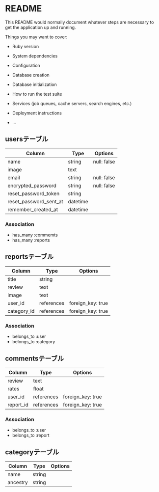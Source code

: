 # README

This README would normally document whatever steps are necessary to get the
application up and running.

Things you may want to cover:

* Ruby version

* System dependencies

* Configuration

* Database creation

* Database initialization

* How to run the test suite

* Services (job queues, cache servers, search engines, etc.)

* Deployment instructions

* ...

## usersテーブル
|Column|Type|Options|
|------|----|-------|
|name|string|null: false|
|image|text|
|email|string|null: false|
|encrypted_password|string|null: false|
|reset_password_token|string|
|reset_password_sent_at|datetime|
|remember_created_at|datetime|

### Association
- has_many :commemts
- has_many :reports

## reportsテーブル
|Column|Type|Options|
|------|----|-------|
|title|string|
|review|text|
|image|text|
|user_id|references|foreign_key: true|
|category_id|references|foreign_key: true|

### Association
- belongs_to :user
- belongs_to :category

## commentsテーブル
|Column|Type|Options|
|------|----|-------|
|review|text|
|rates|float|
|user_id|references|foreign_key: true|
|report_id|references|foreign_key: true|

### Association
- belongs_to :user
- belongs_to :report

## categoryテーブル
|Column|Type|Options|
|------|----|-------|
|name|string|
|ancestry|string|

